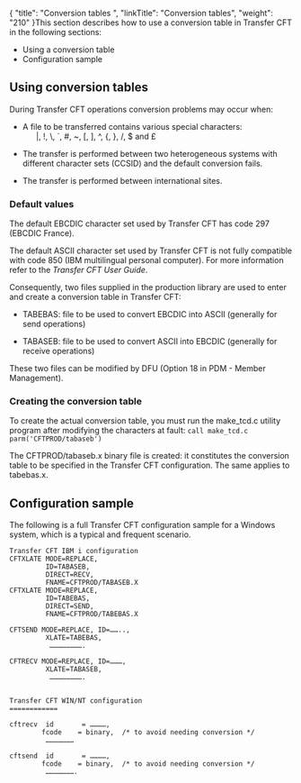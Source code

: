 {
    "title": "Conversion tables ",
    "linkTitle": "Conversion tables",
    "weight": "210"
}This section describes how to use a conversion table in Transfer CFT in the following sections:

-   Using a conversion table
-   Configuration sample

## Using conversion tables

During Transfer CFT operations conversion problems may occur when:

-   A file to be transferred contains various special characters:  
          |, !, \\, \`, #, ~, \[, \], ^, {, }, /, $ and £

<!-- -->

-   The transfer is performed between two heterogeneous systems with different character sets (CCSID) and the default conversion fails.

<!-- -->

-   The transfer is performed between international sites.

### Default values

The default EBCDIC character set used by Transfer CFT has code 297 (EBCDIC France).

The default ASCII character set used by Transfer CFT is not fully compatible with code 850 (IBM multilingual personal computer). For more information refer to the *Transfer CFT User Guide*.

Consequently, two files supplied in the production library are used to enter and create a conversion table in Transfer CFT:

-   TABEBAS: file to be used to convert EBCDIC into ASCII (generally for send operations)

<!-- -->

-   TABASEB: file to be used to convert ASCII into EBCDIC (generally for receive operations)

These two files can be modified by DFU (Option 18 in PDM - Member Management).

### Creating the conversion table

To create the actual conversion table, you must run the make\_tcd.c utility program after modifying the characters at fault: `call make_tcd.c parm('CFTPROD/tabaseb')`

The CFTPROD/tabaseb.x binary file is created: it constitutes the conversion table to be specified in the Transfer CFT configuration. The same applies to tabebas.x.

## Configuration sample

The following is a full Transfer CFT configuration sample for a Windows system, which is a typical and frequent scenario.



    Transfer CFT IBM i configuration
    CFTXLATE MODE=REPLACE,
             ID=TABASEB,
             DIRECT=RECV,
             FNAME=CFTPROD/TABASEB.X
    CFTXLATE MODE=REPLACE,
             ID=TABEBAS,
             DIRECT=SEND,
             FNAME=CFTPROD/TABEBAS.X
     
    CFTSEND MODE=REPLACE, ID=……..,
             XLATE=TABEBAS,
              …………………….
     
    CFTRECV MODE=REPLACE, ID=………, 
             XLATE=TABASEB,
              …………………….
     
     
    Transfer CFT WIN/NT configuration
    ============
     
    cftrecv  id       = …………,
            fcode    = binary,  /* to avoid needing conversion */
             …………………
     
    cftsend  id       = …………,
            fcode    = binary,  /* to avoid needing conversion */
             ………………….
